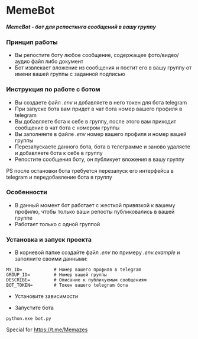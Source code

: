 # MemeBot

***MemeBot - бот для репостинга сообщений в вашу группу***

### Принцип работы

* Вы репостите боту любое сообщение, содержащее фото/видео/аудио файл либо документ
* Бот извлекает вложение из сообщения и постит его в вашу группу от имени вашей группы с заданной подписью

### Инструкция по работе с ботом

- Вы создаете файл *.env* и добавляете в него токен для бота telegram
- При запуске бота вам придет в чат бота номер вашего профиля в telegram
- Вы добавляете бота к себе в группу, после этого вам приходит сообщение в чат бота с номером группы
- Вы заполняете в файле *.env* номер вашего профиля и номер вашей группы
- Перезапускаете данного бота, бота в телеграмме и заново удаляете и добавляете бота к себе в группу
- Репостите сообщения боту, он публикует вложения в вашу группу

PS после остановки бота требуется перезапуск его интерфейса в telegram и передобавление бота в группу

### Особенности

* В данный момент бот работает с жесткой привязкой к вашему профилю, чтобы только ваши репосты публиковались в вашей группе
* Работает только с одной группой

### Установка и запуск проекта

- В корневой папке создайте файл *.env* по примеру *.env.example* и заполните своими данными:

```
MY_ID=            # Номер вашего профиля в telegram
GROUP_ID=         # Номер вашей группы
DESCRIBE=         # Описание к публикуемым сообщениям
BOT_TOKEN=        # Токен вашего telegram бота
```

- Установите зависимости

- Запустите бота

```shell
python.exe bot.py
```


Special for https://t.me/Memazes
